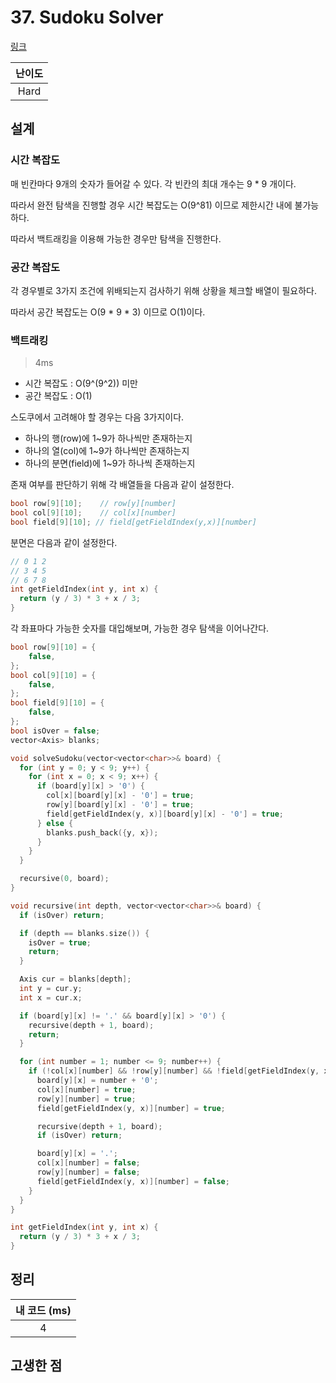 # 37. Sudoku Solver

[링크](https://leetcode.com/problems/sudoku-solver/)

| 난이도 |
| :----: |
|  Hard  |

## 설계

### 시간 복잡도

매 빈칸마다 9개의 숫자가 들어갈 수 있다. 각 빈칸의 최대 개수는 9 \* 9 개이다.

따라서 완전 탐색을 진행할 경우 시간 복잡도는 O(9^81) 이므로 제한시간 내에 불가능하다.

따라서 백트래킹을 이용해 가능한 경우만 탐색을 진행한다.

### 공간 복잡도

각 경우별로 3가지 조건에 위배되는지 검사하기 위해 상황을 체크할 배열이 필요하다.

따라서 공간 복잡도는 O(9 \* 9 \* 3) 이므로 O(1)이다.

### 백트래킹

> 4ms

- 시간 복잡도 : O(9^(9^2)) 미만
- 공간 복잡도 : O(1)

스도쿠에서 고려해야 할 경우는 다음 3가지이다.

- 하나의 행(row)에 1~9가 하나씩만 존재하는지
- 하나의 열(col)에 1~9가 하나씩만 존재하는지
- 하나의 분면(field)에 1~9가 하나씩 존재하는지

존재 여부를 판단하기 위해 각 배열들을 다음과 같이 설정한다.

```cpp
bool row[9][10];    // row[y][number]
bool col[9][10];    // col[x][number]
bool field[9][10]; // field[getFieldIndex(y,x)][number]
```

분면은 다음과 같이 설정한다.

```cpp
// 0 1 2
// 3 4 5
// 6 7 8
int getFieldIndex(int y, int x) {
  return (y / 3) * 3 + x / 3;
}
```

각 좌표마다 가능한 숫자를 대입해보며, 가능한 경우 탐색을 이어나간다.

```cpp
bool row[9][10] = {
    false,
};
bool col[9][10] = {
    false,
};
bool field[9][10] = {
    false,
};
bool isOver = false;
vector<Axis> blanks;

void solveSudoku(vector<vector<char>>& board) {
  for (int y = 0; y < 9; y++) {
    for (int x = 0; x < 9; x++) {
      if (board[y][x] > '0') {
        col[x][board[y][x] - '0'] = true;
        row[y][board[y][x] - '0'] = true;
        field[getFieldIndex(y, x)][board[y][x] - '0'] = true;
      } else {
        blanks.push_back({y, x});
      }
    }
  }

  recursive(0, board);
}

void recursive(int depth, vector<vector<char>>& board) {
  if (isOver) return;

  if (depth == blanks.size()) {
    isOver = true;
    return;
  }

  Axis cur = blanks[depth];
  int y = cur.y;
  int x = cur.x;

  if (board[y][x] != '.' && board[y][x] > '0') {
    recursive(depth + 1, board);
    return;
  }

  for (int number = 1; number <= 9; number++) {
    if (!col[x][number] && !row[y][number] && !field[getFieldIndex(y, x)][number]) {
      board[y][x] = number + '0';
      col[x][number] = true;
      row[y][number] = true;
      field[getFieldIndex(y, x)][number] = true;

      recursive(depth + 1, board);
      if (isOver) return;

      board[y][x] = '.';
      col[x][number] = false;
      row[y][number] = false;
      field[getFieldIndex(y, x)][number] = false;
    }
  }
}

int getFieldIndex(int y, int x) {
  return (y / 3) * 3 + x / 3;
}
```

## 정리

| 내 코드 (ms) |
| :----------: |
|      4       |

## 고생한 점
